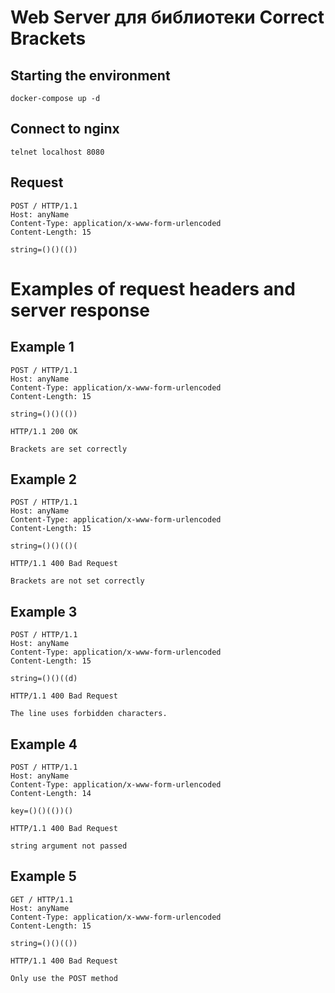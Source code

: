 Web Server для библиотеки Correct Brackets
=====================================

Starting the environment
---
 
~~~
docker-compose up -d
~~~

Connect to nginx
---
~~~
telnet localhost 8080
~~~

Request
---
~~~
POST / HTTP/1.1
Host: anyName
Content-Type: application/x-www-form-urlencoded
Content-Length: 15
~~~
~~~
string=()()(())
~~~

Examples of request headers and server response
===

Example 1
---
~~~
POST / HTTP/1.1
Host: anyName
Content-Type: application/x-www-form-urlencoded
Content-Length: 15
 
string=()()(())
~~~
~~~
HTTP/1.1 200 OK
 
Brackets are set correctly
~~~

Example 2
---
~~~
POST / HTTP/1.1
Host: anyName
Content-Type: application/x-www-form-urlencoded
Content-Length: 15
 
string=()()(()(
~~~
~~~
HTTP/1.1 400 Bad Request
 
Brackets are not set correctly
~~~
Example 3
---
~~~
POST / HTTP/1.1
Host: anyName
Content-Type: application/x-www-form-urlencoded
Content-Length: 15
 
string=()()((d)
~~~
~~~
HTTP/1.1 400 Bad Request
 
The line uses forbidden characters.
~~~
Example 4
---
~~~
POST / HTTP/1.1
Host: anyName
Content-Type: application/x-www-form-urlencoded
Content-Length: 14
 
key=()()(())()
~~~
~~~
HTTP/1.1 400 Bad Request
 
string argument not passed
~~~
Example 5
---
~~~
GET / HTTP/1.1
Host: anyName
Content-Type: application/x-www-form-urlencoded
Content-Length: 15
 
string=()()(())
~~~
~~~
HTTP/1.1 400 Bad Request
 
Only use the POST method
~~~
